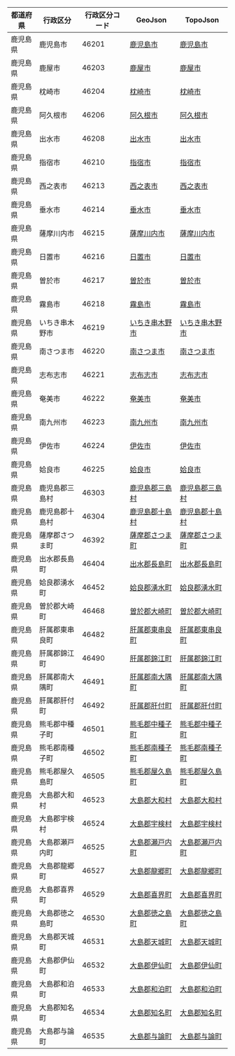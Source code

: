 | 都道府県 | 行政区分 | 行政区分コード | GeoJson | TopoJson |
|-----------|--------- |--------------|------|------|
| 鹿児島県 | 鹿児島市 | 46201 | [鹿児島市](/geojson/cities/46/46201.json) | [鹿児島市](/topojson/cities/46/46201.topojson) |
| 鹿児島県 | 鹿屋市 | 46203 | [鹿屋市](/geojson/cities/46/46203.json) | [鹿屋市](/topojson/cities/46/46203.topojson) |
| 鹿児島県 | 枕崎市 | 46204 | [枕崎市](/geojson/cities/46/46204.json) | [枕崎市](/topojson/cities/46/46204.topojson) |
| 鹿児島県 | 阿久根市 | 46206 | [阿久根市](/geojson/cities/46/46206.json) | [阿久根市](/topojson/cities/46/46206.topojson) |
| 鹿児島県 | 出水市 | 46208 | [出水市](/geojson/cities/46/46208.json) | [出水市](/topojson/cities/46/46208.topojson) |
| 鹿児島県 | 指宿市 | 46210 | [指宿市](/geojson/cities/46/46210.json) | [指宿市](/topojson/cities/46/46210.topojson) |
| 鹿児島県 | 西之表市 | 46213 | [西之表市](/geojson/cities/46/46213.json) | [西之表市](/topojson/cities/46/46213.topojson) |
| 鹿児島県 | 垂水市 | 46214 | [垂水市](/geojson/cities/46/46214.json) | [垂水市](/topojson/cities/46/46214.topojson) |
| 鹿児島県 | 薩摩川内市 | 46215 | [薩摩川内市](/geojson/cities/46/46215.json) | [薩摩川内市](/topojson/cities/46/46215.topojson) |
| 鹿児島県 | 日置市 | 46216 | [日置市](/geojson/cities/46/46216.json) | [日置市](/topojson/cities/46/46216.topojson) |
| 鹿児島県 | 曽於市 | 46217 | [曽於市](/geojson/cities/46/46217.json) | [曽於市](/topojson/cities/46/46217.topojson) |
| 鹿児島県 | 霧島市 | 46218 | [霧島市](/geojson/cities/46/46218.json) | [霧島市](/topojson/cities/46/46218.topojson) |
| 鹿児島県 | いちき串木野市 | 46219 | [いちき串木野市](/geojson/cities/46/46219.json) | [いちき串木野市](/topojson/cities/46/46219.topojson) |
| 鹿児島県 | 南さつま市 | 46220 | [南さつま市](/geojson/cities/46/46220.json) | [南さつま市](/topojson/cities/46/46220.topojson) |
| 鹿児島県 | 志布志市 | 46221 | [志布志市](/geojson/cities/46/46221.json) | [志布志市](/topojson/cities/46/46221.topojson) |
| 鹿児島県 | 奄美市 | 46222 | [奄美市](/geojson/cities/46/46222.json) | [奄美市](/topojson/cities/46/46222.topojson) |
| 鹿児島県 | 南九州市 | 46223 | [南九州市](/geojson/cities/46/46223.json) | [南九州市](/topojson/cities/46/46223.topojson) |
| 鹿児島県 | 伊佐市 | 46224 | [伊佐市](/geojson/cities/46/46224.json) | [伊佐市](/topojson/cities/46/46224.topojson) |
| 鹿児島県 | 姶良市 | 46225 | [姶良市](/geojson/cities/46/46225.json) | [姶良市](/topojson/cities/46/46225.topojson) |
| 鹿児島県 | 鹿児島郡三島村 | 46303 | [鹿児島郡三島村](/geojson/cities/46/46303.json) | [鹿児島郡三島村](/topojson/cities/46/46303.topojson) |
| 鹿児島県 | 鹿児島郡十島村 | 46304 | [鹿児島郡十島村](/geojson/cities/46/46304.json) | [鹿児島郡十島村](/topojson/cities/46/46304.topojson) |
| 鹿児島県 | 薩摩郡さつま町 | 46392 | [薩摩郡さつま町](/geojson/cities/46/46392.json) | [薩摩郡さつま町](/topojson/cities/46/46392.topojson) |
| 鹿児島県 | 出水郡長島町 | 46404 | [出水郡長島町](/geojson/cities/46/46404.json) | [出水郡長島町](/topojson/cities/46/46404.topojson) |
| 鹿児島県 | 姶良郡湧水町 | 46452 | [姶良郡湧水町](/geojson/cities/46/46452.json) | [姶良郡湧水町](/topojson/cities/46/46452.topojson) |
| 鹿児島県 | 曽於郡大崎町 | 46468 | [曽於郡大崎町](/geojson/cities/46/46468.json) | [曽於郡大崎町](/topojson/cities/46/46468.topojson) |
| 鹿児島県 | 肝属郡東串良町 | 46482 | [肝属郡東串良町](/geojson/cities/46/46482.json) | [肝属郡東串良町](/topojson/cities/46/46482.topojson) |
| 鹿児島県 | 肝属郡錦江町 | 46490 | [肝属郡錦江町](/geojson/cities/46/46490.json) | [肝属郡錦江町](/topojson/cities/46/46490.topojson) |
| 鹿児島県 | 肝属郡南大隅町 | 46491 | [肝属郡南大隅町](/geojson/cities/46/46491.json) | [肝属郡南大隅町](/topojson/cities/46/46491.topojson) |
| 鹿児島県 | 肝属郡肝付町 | 46492 | [肝属郡肝付町](/geojson/cities/46/46492.json) | [肝属郡肝付町](/topojson/cities/46/46492.topojson) |
| 鹿児島県 | 熊毛郡中種子町 | 46501 | [熊毛郡中種子町](/geojson/cities/46/46501.json) | [熊毛郡中種子町](/topojson/cities/46/46501.topojson) |
| 鹿児島県 | 熊毛郡南種子町 | 46502 | [熊毛郡南種子町](/geojson/cities/46/46502.json) | [熊毛郡南種子町](/topojson/cities/46/46502.topojson) |
| 鹿児島県 | 熊毛郡屋久島町 | 46505 | [熊毛郡屋久島町](/geojson/cities/46/46505.json) | [熊毛郡屋久島町](/topojson/cities/46/46505.topojson) |
| 鹿児島県 | 大島郡大和村 | 46523 | [大島郡大和村](/geojson/cities/46/46523.json) | [大島郡大和村](/topojson/cities/46/46523.topojson) |
| 鹿児島県 | 大島郡宇検村 | 46524 | [大島郡宇検村](/geojson/cities/46/46524.json) | [大島郡宇検村](/topojson/cities/46/46524.topojson) |
| 鹿児島県 | 大島郡瀬戸内町 | 46525 | [大島郡瀬戸内町](/geojson/cities/46/46525.json) | [大島郡瀬戸内町](/topojson/cities/46/46525.topojson) |
| 鹿児島県 | 大島郡龍郷町 | 46527 | [大島郡龍郷町](/geojson/cities/46/46527.json) | [大島郡龍郷町](/topojson/cities/46/46527.topojson) |
| 鹿児島県 | 大島郡喜界町 | 46529 | [大島郡喜界町](/geojson/cities/46/46529.json) | [大島郡喜界町](/topojson/cities/46/46529.topojson) |
| 鹿児島県 | 大島郡徳之島町 | 46530 | [大島郡徳之島町](/geojson/cities/46/46530.json) | [大島郡徳之島町](/topojson/cities/46/46530.topojson) |
| 鹿児島県 | 大島郡天城町 | 46531 | [大島郡天城町](/geojson/cities/46/46531.json) | [大島郡天城町](/topojson/cities/46/46531.topojson) |
| 鹿児島県 | 大島郡伊仙町 | 46532 | [大島郡伊仙町](/geojson/cities/46/46532.json) | [大島郡伊仙町](/topojson/cities/46/46532.topojson) |
| 鹿児島県 | 大島郡和泊町 | 46533 | [大島郡和泊町](/geojson/cities/46/46533.json) | [大島郡和泊町](/topojson/cities/46/46533.topojson) |
| 鹿児島県 | 大島郡知名町 | 46534 | [大島郡知名町](/geojson/cities/46/46534.json) | [大島郡知名町](/topojson/cities/46/46534.topojson) |
| 鹿児島県 | 大島郡与論町 | 46535 | [大島郡与論町](/geojson/cities/46/46535.json) | [大島郡与論町](/topojson/cities/46/46535.topojson) |
